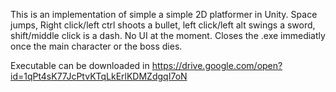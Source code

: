 This is an implementation of simple a simple 2D platformer in Unity. Space jumps, Right click/left ctrl shoots a bullet, left click/left alt swings a sword, shift/middle click is a dash. No UI at the moment. Closes the .exe immediatly once the main character or the boss dies.

Executable can be downloaded in https://drive.google.com/open?id=1qPt4sK77JcPtvKTqLkErlKDMZdgqI7oN
